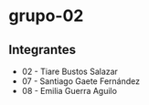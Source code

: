 # grupo-02

## Integrantes

* 02 - Tiare Bustos Salazar
* 07 - Santiago Gaete Fernández
* 08 - Emilia Guerra Aguilo
